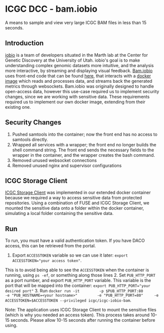 ICGC DCC - bam.iobio
===

A means to sample and view very large ICGC BAM files in less than 15 seconds.

Introduction
---
[iobio](http://iobio.io/) is a team of developers situated in the Marth lab at the Center for Genetic Discovery at the University of Utah. iobio's goal is to make understanding complex genomic datasets more intuitive, and the analysis more interactive, by streaming and displaying visual feedback. [Bam.iobio](http://bam.iobio.io/) uses front-end code that can be found [here](https://github.com/chmille4/bam.iobio.io), that interacts with a [docker image](https://hub.docker.com/r/qiaoy/iobio-bundle.bam-iobio/) which reads and processes data, and streams back the generated metrics through websockets. Bam.iobio was originally designed to handle open-access data, however this use-case required us to implement security changes, since we are working with sensitive data. These requirements required us to implement our own docker image, extending from their existing one.

Security Changes
---
 1. Pushed samtools into the container; now the front end has no access to samtools directly.
 2. Wrapped all services with a wrapper; the front end no longer builds the shell command string. The front end sends the necessary fields to the wrapper in the container, and the wrapper creates the bash command.
 3. Removed unused websocket connections
 4. Removed unused nginx and supervisor configurations 

ICGC Storage Client
---
[ICGC Storage Client](https://hub.docker.com/r/icgc/icgc-storage-client/) was implemented in our extended docker container because we required a way to access sensitive data from protected repositories. Using a combination of FUSE and ICGC Storage Client, we mounted the sensitive data onto a folder within the docker container, simulating a local folder containing the sensitive data.

Run
---
To run, you must have a valid authentication token. If you have DACO access, this can be retrieved from the portal.
 1. Export `ACCESSTOKEN` variable so we can use it later: `export ACCESSTOKEN="your access token"`.

 This is to avoid being able to see the `ACCESSTOKEN` when the container is running, using `ps -ef`, or something along those lines
 2. Set `PUB_HTTP_PORT` as a port number, and export `PUB_HTTP_PORT` variable. This variable is the port that will be mapped into the container: `export PUB_HTTP_PORT="your desired port"`
 3. Run `docker run -it         -p $PUB_HTTP_PORT:80         -e "PUB_HOSTNAME=<your hostname>"         -e "PUB_HTTP_PORT=80"     -e ACCESSTOKEN=$ACCESSTOKEN --privileged icgc/icgc-iobio-bam`.

Note: The application uses ICGC Storage Client to mount the sensitive files (which is why you needed an access token). This process takes around 10-15 seconds. Please allow 10-15 seconds after running the container before using.
